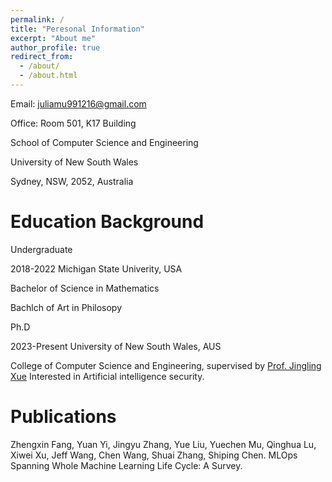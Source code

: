 ```yaml
---
permalink: /
title: "Peresonal Information"
excerpt: "About me"
author_profile: true
redirect_from: 
  - /about/
  - /about.html
---
```


Email: juliamu991216@gmail.com

Office: Room 501, K17 Building

School of Computer Science and Engineering

University of New South Wales

Sydney, NSW, 2052, Australia

Education Background
======
Undergraduate

2018-2022          Michigan State Univerity, USA

Bachelor of Science in Mathematics

Bachlch of Art in Philosopy


Ph.D

2023-Present          University of New South Wales, AUS

College of Computer Science and Engineering, supervised by [Prof. Jingling Xue](https://www.cse.unsw.edu.au/~jingling/)
Interested in Artificial intelligence security.

Publications
======

Zhengxin Fang, Yuan Yi, Jingyu Zhang, Yue Liu, Yuechen Mu, Qinghua Lu, Xiwei Xu, Jeff Wang, Chen Wang, Shuai Zhang, Shiping Chen. MLOps Spanning Whole Machine Learning Life Cycle: A Survey.


